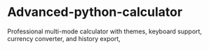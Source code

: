 # Advanced-python-calculator
Professional multi-mode calculator with themes, keyboard support, currency converter, and history export,
